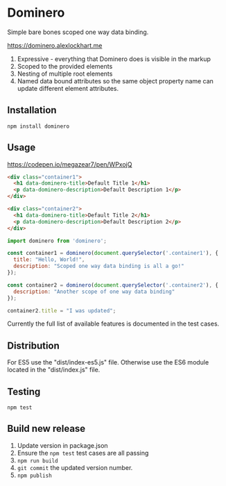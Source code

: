 # Dominero

Simple bare bones scoped one way data binding.

https://dominero.alexlockhart.me

1. Expressive - everything that Dominero does is visible in the markup
1. Scoped to the provided elements
1. Nesting of multiple root elements
1. Named data bound attributes so the same object property name can update different element attributes.

## Installation

`npm install dominero`

## Usage

https://codepen.io/megazear7/pen/WPxojQ

```html
<div class="container1">
  <h1 data-dominero-title>Default Title 1</h1>
  <p data-dominero-description>Default Description 1</p>
</div>

<div class="container2">
  <h1 data-dominero-title>Default Title 2</h1>
  <p data-dominero-description>Default Description 2</p>
</div>
```

```js
import dominero from 'dominero';

const container1 = dominero(document.querySelector('.container1'), {
  title: "Hello, World!",
  description: "Scoped one way data binding is all a go!"
});

const container2 = dominero(document.querySelector('.container2'), {
  description: "Another scope of one way data binding"
});

container2.title = "I was updated";
```

Currently the full list of available features is documented in the test cases.

## Distribution

For ES5 use the "dist/index-es5.js" file.
Otherwise use the ES6 module located in the "dist/index.js" file.

## Testing

`npm test`

## Build new release

1. Update version in package.json
1. Ensure the `npm test` test cases are all passing
1. `npm run build`
1. `git commit` the updated version number.
1. `npm publish`
